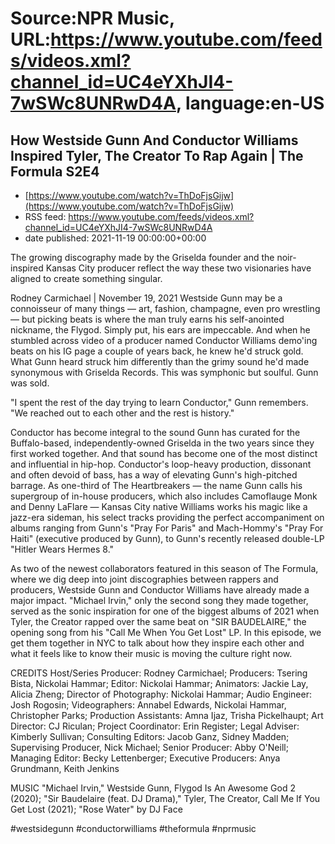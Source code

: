 # Source:NPR Music, URL:https://www.youtube.com/feeds/videos.xml?channel_id=UC4eYXhJI4-7wSWc8UNRwD4A, language:en-US

## How Westside Gunn And Conductor Williams Inspired Tyler, The Creator To Rap Again | The Formula S2E4
 - [https://www.youtube.com/watch?v=ThDoFjsGijw](https://www.youtube.com/watch?v=ThDoFjsGijw)
 - RSS feed: https://www.youtube.com/feeds/videos.xml?channel_id=UC4eYXhJI4-7wSWc8UNRwD4A
 - date published: 2021-11-19 00:00:00+00:00

The growing discography made by the Griselda founder and the noir-inspired Kansas City producer reflect the way these two visionaries have aligned to create something singular.

Rodney Carmichael | November 19, 2021
Westside Gunn may be a connoisseur of many things — art, fashion, champagne, even pro wrestling — but picking beats is where the man truly earns his self-anointed nickname, the Flygod. Simply put, his ears are impeccable. And when he stumbled across video of a producer named Conductor Williams demo'ing beats on his IG page a couple of years back, he knew he'd struck gold. What Gunn heard struck him differently than the grimy sound he'd made synonymous with Griselda Records. This was symphonic but soulful. Gunn was sold. 

"I spent the rest of the day trying to learn Conductor," Gunn remembers. "We reached out to each other and the rest is history."

Conductor has become integral to the sound Gunn has curated for the Buffalo-based, independently-owned Griselda in the two years since they first worked together. And that sound has become one of the most distinct and influential in hip-hop. Conductor's loop-heavy production, dissonant and often devoid of bass, has a way of elevating Gunn's high-pitched barrage. As one-third of The Heartbreakers — the name Gunn calls his supergroup of in-house producers, which also includes Camoflauge Monk and Denny LaFlare — Kansas City native Williams works his magic like a jazz-era sideman, his select tracks providing the perfect accompaniment on albums ranging from Gunn's "Pray For Paris" and Mach-Hommy's "Pray For Haiti" (executive produced by Gunn), to Gunn's recently released double-LP "Hitler Wears Hermes 8."   

As two of the newest collaborators featured in this season of The Formula, where we dig deep into joint discographies between rappers and producers, Westside Gunn and Conductor Williams have already made a major impact. "Michael Irvin," only the second song they made together, served as the sonic inspiration for one of the biggest albums of 2021 when Tyler, the Creator rapped over the same beat on "SIR BAUDELAIRE," the opening song from his "Call Me When You Get Lost" LP. In this episode, we get them together in NYC to talk about how they inspire each other and what it feels like to know their music is moving the culture right now.

CREDITS
Host/Series Producer: Rodney Carmichael; Producers: Tsering Bista, Nickolai Hammar; Editor: Nickolai Hammar; Animators: Jackie Lay, Alicia Zheng; Director of Photography: Nickolai Hammar; Audio Engineer: Josh Rogosin; Videographers: Annabel Edwards, Nickolai Hammar, Christopher Parks; Production Assistants: Amna Ijaz, Trisha Pickelhaupt; Art Director: CJ Riculan; Project Coordinator: Erin Register; Legal Adviser: Kimberly Sullivan; Consulting Editors: Jacob Ganz, Sidney Madden; Supervising Producer, Nick Michael; Senior Producer: Abby O'Neill; Managing Editor: Becky Lettenberger; Executive Producers: Anya Grundmann, Keith Jenkins

MUSIC
"Michael Irvin," Westside Gunn, Flygod Is An Awesome God 2 (2020); "Sir Baudelaire (feat. DJ Drama)," Tyler, The Creator, Call Me If You Get Lost (2021); "Rose Water" by DJ Face

#westsidegunn #conductorwilliams #theformula #nprmusic

